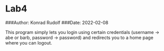 # Lab4

###Author: Konrad Rudolf
###Date: 2022-02-08

This program simply lets you login using certain credentials (username -> abe or barb, password -> password) and redirects you to a home page where you can logout.

 
